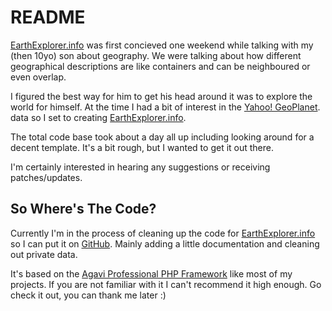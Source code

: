 README
======
[EarthExplorer.info] was first concieved one weekend while talking with my 
(then 10yo) son about geography. We were talking about how different 
geographical descriptions are like containers and can be neighboured or 
even overlap.

I figured the best way for him to get his head around it was to explore the 
world for himself. At the time I had a bit of interest in the [Yahoo! GeoPlanet].
data so I set to creating [EarthExplorer.info].

The total code base took about a day all up including looking around for a 
decent template. It's a bit rough, but I wanted to get it out there.

I'm certainly interested in hearing any suggestions or receiving patches/updates.

So Where's The Code?
--------------------
Currently I'm in the process of cleaning up the code for [EarthExplorer.info] so I can
put it on [GitHub]. Mainly adding a little documentation and cleaning out 
private data.

It's based on the [Agavi Professional PHP Framework][agavi] like most of my 
projects. If you are not familiar with it I can't recommend it high enough. Go
check it out, you can thank me later :)

[EarthExplorer.info]: http://earthexplorer.info/
[agavi]: http://www.agavi.org/
[GitHub]: https://github.com/alchemycs/EarthExplorer
[Yahoo! GeoPlanet]: http://developer.yahoo.com/geo/geoplanet/

